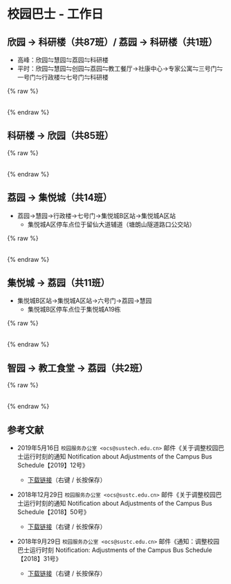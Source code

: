 # 校园巴士 - 工作日

## 欣园 → 科研楼（共87班）/ 荔园 → 科研楼（共1班）

* 高峰：欣园⇋慧园⇋荔园⇋科研楼
* 平时：欣园⇋慧园⇋创园⇋荔园⇋教工餐厅→社康中心→专家公寓⇋三号门⇋一号门⇋行政楼⇋七号门⇋科研楼

{% raw %}

<div id="bus-table-hl2rb">
    <table class="dataTable" id="work-bus-hl2rb">
    </table>
</div>

<script type="text/javascript">
    var busdata_hl2rb= [
        ["07:20","高峰",""],
        ["07:25","高峰",""],
        ["07:30","高峰",""],
        ["07:35","高峰",""],
        ["07:40","高峰",""],
        ["07:45","高峰",""],
        ["07:50","高峰",""],
        ["07:55","",""],
        ["08:00","",""],
        ["08:05","",""],
        ["08:10","",""],
        ["08:15","",""],
        ["08:20","",""],
        ["08:25","",""],
        ["08:30","",""],
        ["08:45","",""],
        ["09:00","",""],
        ["09:10","",""],
        ["09:20","",""],
        ["09:30","",""],
        ["09:40","",""],
        ["09:45","高峰",""],
        ["09:50","",""],
        ["09:55","高峰",""],
        ["09:55","高峰",""],
        ["10:00","高峰",""],
        ["10:00","荔园发",""],
        ["10:05","",""],
        ["10:10","",""],
        ["10:20","",""],
        ["10:30","",""],
        ["10:45","",""],
        ["11:00","",""],
        ["11:15","",""],
        ["11:30","",""],
        ["11:45","",""],
        ["12:00","",""],
        ["12:05","高峰",""],
        ["12:05","荔园发",""],
        ["12:10","",""],
        ["12:15","高峰",""],
        ["12:20","",""],
        ["12:25","高峰",""],
        ["12:30","",""],
        ["12:35","高峰",""],
        ["12:40","",""],
        ["12:50","",""],
        ["13:00","",""],
        ["13:15","",""],
        ["13:25","高峰",""],
        ["13:30","",""],
        ["13:35","高峰",""],
        ["13:40","高峰",""],
        ["13:40","荔园发",""],
        ["13:40","",""],
        ["13:45","高峰",""],
        ["13:50","",""],
        ["13:55","高峰",""],
        ["14:00","",""],
        ["14:20","",""],
        ["14:40","",""],
        ["15:00","",""],
        ["15:20","",""],
        ["15:30","",""],
        ["15:40","",""],
        ["15:50","",""],
        ["15:55","高峰",""],
        ["16:00","高峰",""],
        ["16:00","荔园发",""],
        ["16:05","高峰",""],
        ["16:10","高峰",""],
        ["16:20","",""],
        ["16:40","",""],
        ["17:00","",""],
        ["17:15","",""],
        ["17:30","",""],
        ["17:40","",""],
        ["17:45","",""],
        ["17:50","",""],
        ["18:00","",""],
        ["18:05","",""],
        ["18:10","",""],
        ["18:15","高峰",""],
        ["18:20","",""],
        ["18:25","高峰",""],
        ["18:30","",""],
        ["18:45","",""],
        ["19:00","",""],
        ["19:15","",""],
        ["19:30","",""],
        ["20:00","",""],
        ["20:30","",""],
        ["21:00","",""],
    ];
    var busdata_rb2hl = [
        ["07:30","高峰",""],
        ["07:40","高峰",""],
        ["07:45",""],
        ["07:50","高峰",""],
        ["08:00",""],
        ["08:05",""],
        ["08:10",""],
        ["08:15",""],
        ["08:20",""],
        ["08:25",""],
        ["08:30",""],
        ["08:37",""],
        ["08:40",""],
        ["08:48",""],
        ["08:50",""],
        ["08:58",""],
        ["09:00",""],
        ["09:05",""],
        ["09:10",""],
        ["09:20",""],
        ["09:30",""],
        ["09:40",""],
        ["09:50",""],
        ["09:55","高峰",""],
        ["09:55","高峰",""],
        ["10:00","高峰",""],
        ["10:05",""],
        ["10:10",""],
        ["10:20",""],
        ["10:40",""],
        ["11:00",""],
        ["11:15",""],
        ["11:30",""],
        ["11:45",""],
        ["11:50",""],
        ["12:00",""],
        ["12:10",""],
        ["12:15","高峰",""],
        ["12:15","高峰",""],
        ["12:20",""],
        ["12:25","高峰",""],
        ["12:30",""],
        ["12:35","高峰",""],
        ["12:40","高峰",""],
        ["12:45",""],
        ["12:50",""],
        ["13:00",""],
        ["13:20",""],
        ["13:30",""],
        ["13:35","高峰",""],
        ["13:40","高峰",""],
        ["13:45","高峰",""],
        ["13:50",""],
        ["13:55","高峰",""],
        ["13:55","高峰",""],
        ["14:00",""],
        ["14:10",""],
        ["14:15","高峰",""],
        ["14:20",""],
        ["14:40",""],
        ["15:00",""],
        ["15:20",""],
        ["15:40",""],
        ["15:50",""],
        ["15:55","高峰",""],
        ["16:00","高峰",""],
        ["16:05","高峰",""],
        ["16:10",""],
        ["16:10","高峰",""],
        ["16:20",""],
        ["16:30",""],
        ["16:40",""],
        ["17:00",""],
        ["17:20",""],
        ["17:30",""],
        ["17:40",""],
        ["17:50",""],
        ["18:00",""],
        ["18:05","高峰",""],
        ["18:10",""],
        ["18:15","高峰",""],
        ["18:20","高峰",""],
        ["18:20",""],
        ["18:25","高峰",""],
        ["18:30",""],
        ["18:40",""],
        ["18:45","高峰",""],
        ["18:50",""],
        ["19:00",""],
        ["19:10",""],
        ["19:20",""],
        ["19:30",""],
        ["20:00",""],
        ["20:30",""],
        ["20:50",""],
        ["20:58","高峰",""],
        ["21:00","高峰",""],
        ["21:05",""],
        ["21:20",""],
        ["22:00",""],
        ["22:00","高峰",""],
        ["22:00","高峰",""],
    ];
    function getTime(MinBefore) {
        var date = new Date();
        date.setMinutes(date.getMinutes() - MinBefore);
        var h = date.getHours();
        var hour = (h < 10) ? "0" + h : h;
        var m = date.getMinutes();
        var min = (m < 10) ? "0" + m : m;
        return hour + ":" + min;
    }
    var now_20 = getTime(20);
    var now = getTime(0);

    var now_bus_row_hl2rb = 0;
    for(var i = 0, len = busdata_hl2rb.length; i < len; i++){
        if (busdata_hl2rb[i][0] < now_20) {
            busdata_hl2rb[i][2] = "已到达";
            now_bus_row_hl2rb = i;
        }else if (busdata_hl2rb[i][0] < now) {
            busdata_hl2rb[i][2] = "在途中";
        }else{
            busdata_hl2rb[i][2] = "未发车";
        }
    }
    
</script>

{% endraw %}

## 科研楼 → 欣园（共85班）

{% raw %}
<div id="bus-table-rb2hl">
    <table class="dataTable" id="work-bus-rb2hl">
    </table>
</div>

<script type="text/javascript">
    var now_bus_row_rb2hl = 0;
    for(var i = 0, len = busdata_rb2hl.length; i < len; i++){
        if (busdata_rb2hl[i][0] < now_20) {
            busdata_rb2hl[i][2] = "已到达";
            now_bus_row_rb2hl = i;
        }else if (busdata_rb2hl[i][0] < now) {
            busdata_rb2hl[i][2] = "在途中";
        }else{
            busdata_rb2hl[i][2] = "未发车";
        }
    }

</script>
{% endraw %}

## 荔园 → 集悦城（共14班）

* 荔园→慧园→行政楼→七号门→集悦城B区站→集悦城A区站
    * 集悦城A区停车点位于留仙大道辅道（塘朗山隧道路口公交站）

{% raw %}
<div id="bus-table-lh2jyc">
    <table class="dataTable" id="work-bus-lh2jyc">
    </table>
</div>

<script type="text/javascript">
    var busdata_lh2jyc = [
        ["12:40","",""],
        ["13:20","",""],
        ["13:30","",""],
        ["18:30","",""],
        ["18:40","",""],
        ["20:20","",""],
        ["21:20","",""],
        ["21:40","",""],
        ["22:00","",""],
        ["22:10","",""],
        ["22:20","",""],
        ["22:30","",""],
        ["22:30","",""],
        ["23:00","",""],
    ];
    var now_bus_row_lh2jyc = 0;
    for(var i = 0, len = busdata_lh2jyc.length; i < len; i++){
        if (busdata_lh2jyc[i][0] < now_20) {
            busdata_lh2jyc[i][2] = "已到达";
            now_bus_row_lh2jyc = i;
        }else if (busdata_lh2jyc[i][0] < now) {
            busdata_lh2jyc[i][2] = "在途中";
        }else{
            busdata_lh2jyc[i][2] = "未发车";
        }
    }
    
</script>
{% endraw %}

## 集悦城 → 荔园（共11班）

* 集悦城B区站→集悦城A区站→六号门→荔园→慧园
    * 集悦城B区停车点位于集悦城A19栋

{% raw %}
<div id="bus-table-jyc2lh">
    <table class="dataTable" id="work-bus-jyc2lh">
    </table>
</div>

<script type="text/javascript">
    var busdata_jyc2lh = [
        ["07:20","",""],
        ["07:30","",""],
        ["08:00","",""],
        ["08:10","",""],
        ["08:20","",""],
        ["09:40","",""],
        ["09:50","",""],
        ["13:20","",""],
        ["13:30","",""],
        ["15:20","",""],
        ["15:30","",""],
    ];
    var now_bus_row_jyc2lh = 0;
    for(var i = 0, len = busdata_jyc2lh.length; i < len; i++){
        if (busdata_jyc2lh[i][0] < now_20) {
            busdata_jyc2lh[i][2] = "已到达";
            now_bus_row_jyc2lh = i;
        }else if (busdata_jyc2lh[i][0] < now) {
            busdata_jyc2lh[i][2] = "在途中";
        }else{
            busdata_jyc2lh[i][2] = "未发车";
        }
    }

</script>
{% endraw %}

## 智园 → 教工食堂 → 荔园（共2班）

{% raw %}
<div id="bus-table-ip2lh">
    <table class="dataTable" id="work-bus-ip2lh">
    </table>
</div>

<script type="text/javascript">
    var busdata_ip2lh = [
        ["11:50","",""],
        ["17:45","",""],
    ];
    var now_bus_row_ip2lh = 0;
    for(var i = 0, len = busdata_ip2lh.length; i < len; i++){
        if (busdata_ip2lh[i][0] < now_20) {
            busdata_ip2lh[i][2] = "已到达";
            now_bus_row_ip2lh = i;
        }else if (busdata_ip2lh[i][0] < now) {
            busdata_ip2lh[i][2] = "在途中";
        }else{
            busdata_ip2lh[i][2] = "未发车";
        }
    }

    function build_all_table(){
        if ( $.fn.DataTable.isDataTable( '#hl2rb' ) ) {
            return;
        }
        // high land - research building
        var ins_table_hl2rb = $('#work-bus-hl2rb').DataTable( {
            data: busdata_hl2rb,
            scrollY: 300,
            paging: false,
            searching : false,
            bFilter: false,
            info: false,
            columns: [
                { title: "发车时间" },
                { title: "平时/高峰", "orderable": false },
                { title: "状态", "orderable": false },
            ],
            rowCallback: function( row, data, index ) {
                if ( data[2] == "已到达" )
                {
                    $('td', row).css('background-color', '#003f43'); // SUSTech dark green
                    $('td', row).css('color', '#FFFFFF');
                }
                else if ( data[2] == "在途中" )
                {
                    $('td', row).css('background-color', '#ed6c00'); // SUSTech orange
                    $('td', row).each(function(){
                        $(this).html( '<b>'+$(this).text()+'</b>');
                    });
                }
            }
        } );
        var now_bus_offset =$(ins_table_hl2rb.row(Math.min(now_bus_row_hl2rb, busdata_hl2rb.length)).node()).offset().top - $(ins_table_hl2rb.row(0).node()).offset().top;
        $("#bus-table-hl2rb .dataTables_scrollBody").scrollTop(now_bus_offset);

        // research building - high land
        var ins_table_rb2hl = $('#work-bus-rb2hl').DataTable( {
            data: busdata_rb2hl,
            scrollY: 300,
            paging: false,
            searching : false,
            bFilter: false,
            info: false,
            columns: [
                { title: "发车时间" },
                { title: "平时/高峰", "orderable": false },
                { title: "状态", "orderable": false },
            ],
            rowCallback: function( row, data, index ) {
                if ( data[2] == "已到达" )
                {
                    $('td', row).css('background-color', '#003f43'); // SUSTech dark green
                    $('td', row).css('color', '#FFFFFF');
                }
                else if ( data[2] == "在途中" )
                {
                    $('td', row).css('background-color', '#ed6c00'); // SUSTech orange
                    $('td', row).each(function(){
                        $(this).html( '<b>'+$(this).text()+'</b>');
                    });
                }
            }
        } );
        var now_bus_offset =$(ins_table_rb2hl.row(Math.min(now_bus_row_rb2hl, busdata_rb2hl.length)).node()).offset().top - $(ins_table_rb2hl.row(0).node()).offset().top;
        $("#bus-table-rb2hl .dataTables_scrollBody").scrollTop(now_bus_offset);

        // lychee hill - ji yue cheng
        var ins_table_lh2jyc = $('#work-bus-lh2jyc').DataTable( {
            data: busdata_lh2jyc,
            scrollY: 300,
            paging: false,
            searching : false,
            bFilter: false,
            info: false,
            columns: [
                { title: "发车时间" },
                { title: "平时/高峰", "orderable": false },
                { title: "状态", "orderable": false },
            ],
            rowCallback: function( row, data, index ) {
                if ( data[2] == "已到达" )
                {
                    $('td', row).css('background-color', '#003f43'); // SUSTech dark green
                    $('td', row).css('color', '#FFFFFF');
                }
                else if ( data[2] == "在途中" )
                {
                    $('td', row).css('background-color', '#ed6c00'); // SUSTech orange
                    $('td', row).each(function(){
                        $(this).html( '<b>'+$(this).text()+'</b>');
                    });
                }
            }
        } );
        var now_bus_offset =$(ins_table_lh2jyc.row(Math.min(now_bus_row_lh2jyc, busdata_lh2jyc.length)).node()).offset().top - $(ins_table_lh2jyc.row(0).node()).offset().top;
        $("#bus-table-lh2jyc .dataTables_scrollBody").scrollTop(now_bus_offset);

        // ji yue cheng - lychee hill
        var ins_table_jyc2lh = $('#work-bus-jyc2lh').DataTable( {
            data: busdata_jyc2lh,
            scrollY: 300,
            paging: false,
            searching : false,
            bFilter: false,
            info: false,
            columns: [
                { title: "发车时间" },
                { title: "平时/高峰", "orderable": false },
                { title: "状态", "orderable": false },
            ],
            rowCallback: function( row, data, index ) {
                if ( data[2] == "已到达" )
                {
                    $('td', row).css('background-color', '#003f43'); // SUSTech dark green
                    $('td', row).css('color', '#FFFFFF');
                }
                else if ( data[2] == "在途中" )
                {
                    $('td', row).css('background-color', '#ed6c00'); // SUSTech orange
                    $('td', row).each(function(){
                        $(this).html( '<b>'+$(this).text()+'</b>');
                    });
                }
            }
        } );
        var now_bus_offset =$(ins_table_jyc2lh.row(Math.min(now_bus_row_jyc2lh, busdata_jyc2lh.length)).node()).offset().top - $(ins_table_jyc2lh.row(0).node()).offset().top;
        $("#bus-table-jyc2lh .dataTables_scrollBody").scrollTop(now_bus_offset);

        // i park - lychee hill
        var ins_table_ip2lh = $('#work-bus-ip2lh').DataTable( {
            data: busdata_ip2lh,
            scrollY: 300,
            paging: false,
            searching : false,
            bFilter: false,
            info: false,
            columns: [
                { title: "发车时间" },
                { title: "平时/高峰", "orderable": false },
                { title: "状态", "orderable": false },
            ],
            rowCallback: function( row, data, index ) {
                if ( data[2] == "已到达" )
                {
                    $('td', row).css('background-color', '#003f43'); // SUSTech dark green
                    $('td', row).css('color', '#FFFFFF');
                }
                else if ( data[2] == "在途中" )
                {
                    $('td', row).css('background-color', '#ed6c00'); // SUSTech orange
                    $('td', row).each(function(){
                        $(this).html( '<b>'+$(this).text()+'</b>');
                    });
                }
            }
        } );
        var now_bus_offset =$(ins_table_ip2lh.row(Math.min(now_bus_row_ip2lh, busdata_ip2lh.length)).node()).offset().top - $(ins_table_ip2lh.row(0).node()).offset().top;
        $("#bus-table-ip2lh .dataTables_scrollBody").scrollTop(now_bus_offset);
    }

    document.addEventListener('DOMContentLoaded', build_all_table, false);

    $(document).ready(function(){
        build_all_table();
    });

</script>
{% endraw %}

## 参考文献

* 2019年5月16日 `校园服务办公室 <ocs@sustech.edu.cn>` 邮件《关于调整校园巴士运行时刻的通知 Notification about Adjustments of the Campus Bus Schedule【2019】12号》
    * [下载链接](./Campus_Bus_Schedule_1912.pdf)（右键 / 长按保存）

* 2018年12月29日 `校园服务办公室 <ocs@sustc.edu.cn>` 邮件《关于调整校园巴士运行时刻的通知 Notification about Adjustments of the Campus Bus Schedule【2018】50号》
    * [下载链接](./Campus_Bus_Schedule_1850.pdf)（右键 / 长按保存）

* 2018年9月29日 `校园服务办公室 <ocs@sustc.edu.cn>` 邮件《通知：调整校园巴士运行时刻 Notification: Adjustments of the Campus Bus Schedule【2018】31号》
    * [下载链接](./Campus_Bus_Schedule_1831.pdf)（右键 / 长按保存）
